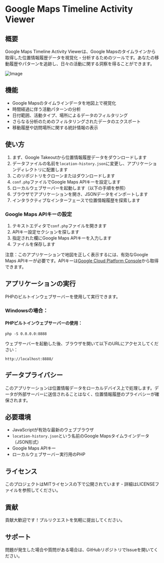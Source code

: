 # Google Maps Timeline Activity Viewer

## 概要
Google Maps Timeline Activity Viewerは、Google Mapsのタイムラインから取得した位置情報履歴データを視覚化・分析するためのツールです。あなたの移動履歴やパターンを追跡し、日々の活動に関する洞察を得ることができます。

![Image](https://github.com/user-attachments/assets/2e48a9c2-60ab-40d1-a0c2-d68a6621b2fb)

## 機能
- Google Mapsのタイムラインデータを地図上で視覚化
- 時間経過に伴う活動パターンの分析
- 日付範囲、活動タイプ、場所によるデータのフィルタリング
- さらなる分析のためのフィルタリングされたデータのエクスポート
- 移動履歴や訪問場所に関する統計情報の表示

## 使い方
1. まず、Google Takeoutから位置情報履歴データをダウンロードします
2. データファイルの名前を`location-history.json`に変更し、アプリケーションディレクトリに配置します
3. このリポジトリをクローンまたはダウンロードします
4. `conf.php`ファイルでGoogle Maps APIキーを設定します
5. ローカルウェブサーバーを起動します（以下の手順を参照）
6. ブラウザでアプリケーションを開き、JSONデータをインポートします
7. インタラクティブなインターフェースで位置情報履歴を探索します

### Google Maps APIキーの設定
1. テキストエディタで`conf.php`ファイルを開きます
2. APIキー設定セクションを探します
3. 指定された欄にGoogle Maps APIキーを入力します
4. ファイルを保存します

注意：このアプリケーションで地図を正しく表示するには、有効なGoogle Maps APIキーが必要です。APIキーは[Google Cloud Platform Console](https://console.cloud.google.com/)から取得できます。

## アプリケーションの実行
PHPのビルトインウェブサーバーを使用して実行できます。

### Windowsの場合：

#### PHPビルトインウェブサーバーの使用：
```
php -S 0.0.0.0:8888
```

ウェブサーバーを起動した後、ブラウザを開いて以下のURLにアクセスしてください：
```
http://localhost:8888/
```

## データプライバシー
このアプリケーションは位置情報データをローカルデバイス上で処理します。データが外部サーバーに送信されることはなく、位置情報履歴のプライバシーが確保されます。

## 必要環境
- JavaScriptが有効な最新のウェブブラウザ
- `location-history.json`という名前のGoogle Mapsタイムラインデータ（JSON形式）
- Google Maps APIキー
- ローカルウェブサーバー実行用のPHP

## ライセンス
このプロジェクトはMITライセンスの下で公開されています - 詳細はLICENSEファイルを参照してください。

## 貢献
貢献大歓迎です！プルリクエストを気軽に提出してください。

## サポート
問題が発生した場合や質問がある場合は、GitHubリポジトリでIssueを開いてください。
